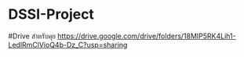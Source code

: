 # DSSI-Project

#Drive สำหรับคุย
https://drive.google.com/drive/folders/18MIP5RK4Lih1-LedlRmClVioQ4b-Dz_C?usp=sharing
